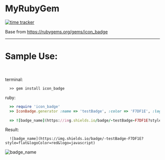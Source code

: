 # MyRubyGem

[![time tracker](https://wakatime.com/badge/github/Noboomta/MyRubyGem.svg)](https://wakatime.com/badge/github/Noboomta/MyRubyGem) <br>

Base from
<a href="https://rubygems.org/gems/icon_badge">https://rubygems.org/gems/icon_badge</a>

<hr>

<h1>Sample Use:</h1><br>

terminal:
```
  >> gem install icon_badge
```

ruby:
```ruby
  >> require 'icon_badge'
  >> IconBadge.generator :name => 'testBadge', :color => 'F7DF1E', :logoColor => 'red', :logo => 'javascript'
  
  => ![badge_name](https://img.shields.io/badge/-testBadge-F7DF1E?style=flat&logoColor=red&logo=javascript)
```
Result:
```mkdown
  ![badge_name](https://img.shields.io/badge/-testBadge-F7DF1E?style=flat&logoColor=red&logo=javascript)
```
  ![badge_name](https://img.shields.io/badge/-testBadge-F7DF1E?style=flat&logoColor=red&logo=javascript)
